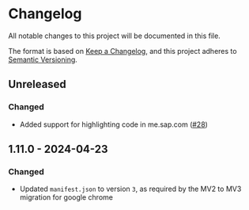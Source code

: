# Changelog

All notable changes to this project will be documented in this file.

The format is based on [Keep a Changelog](https://keepachangelog.com/en/1.1.0/),
and this project adheres to [Semantic Versioning](https://semver.org/spec/v2.0.0.html).

## Unreleased

### Changed

- Added support for highlighting code in me.sap.com ([#28](https://github.com/dellagustin/SAP_Note_Enhancer/issues/28))

## 1.11.0 - 2024-04-23

### Changed

- Updated `manifest.json` to version `3`, as required by the MV2 to MV3 migration for google chrome